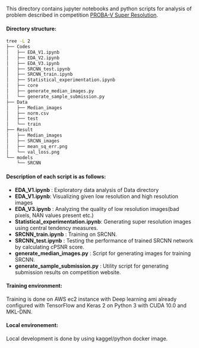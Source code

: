This directory contains jupyter notebooks and python scripts for analysis of problem described in competition [PROBA-V Super Resolution](https://kelvins.esa.int/proba-v-super-resolution/home/). 

#### Directory structure:
```sh
tree -L 2
├── Codes
│   ├── EDA_V1.ipynb
│   ├── EDA_V2.ipynb
│   ├── EDA_V3.ipynb
│   ├── SRCNN_test.ipynb
│   ├── SRCNN_train.ipynb
│   ├── Statistical_experimentation.ipynb
│   ├── core
│   ├── generate_median_images.py
│   └── generate_sample_submission.py
├── Data
│   ├── Median_images
│   ├── norm.csv
│   ├── test
│   └── train
├── Result
│   ├── Median_images
│   ├── SRCNN_images
│   ├── mean_sq_err.png
│   └── val_loss.png
└── models
    └── SRCNN
```

#### Description of each script is as follows:
- **EDA_V1.ipynb** : Exploratory data analysis of Data directory
- **EDA_V1.ipynb**: Visualizing given low resolution and high resolution images
- **EDA_V3.ipynb** : Analyzing the quality of low resolution images(bad pixels, NAN values present etc.) 
- **Statistical_experimentation.ipynb**: Generating super resolution images using central tendency measures.
- **SRCNN_train.ipynb** : Training on SRCNN.
- **SRCNN_test.ipynb** : Testing the performance of trained SRCNN network by calculating cPSNR score.
- **generate_median_images.py** : Script for generating images for training SRCNN.
- **generate_sample_submission.py** : Utility script for generating submission results on competition website.

#### Training environment:
Training is done on AWS ec2 instance with Deep learning ami already configured with TensorFlow and Keras 2 on Python 3 with CUDA 10.0 and MKL-DNN.

#### Local environement:
Local development is done by using kaggel/python docker image.



